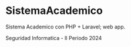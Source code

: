 # SistemaAcademico

Sistema Academico con PHP + Laravel; web app.

Seguridad Informatica - II Periodo 2024
